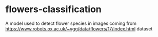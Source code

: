 # flowers-classification
A model used to detect flower species in images coming from https://www.robots.ox.ac.uk/~vgg/data/flowers/17/index.html dataset
